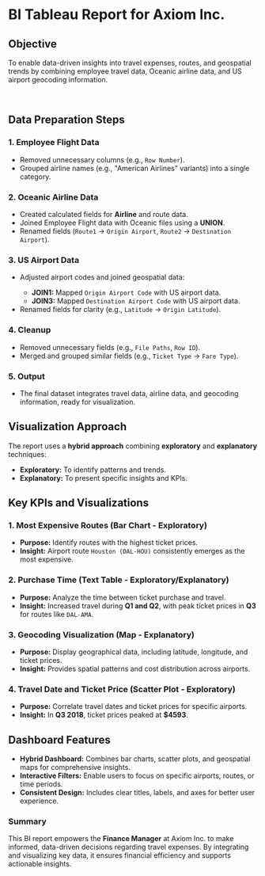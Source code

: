 <h1>BI Tableau Report for Axiom Inc.</h1>
<h2>Objective</h2>
<p>To enable data-driven insights into travel expenses, routes, and geospatial trends by combining employee travel data, Oceanic airline data, and US airport geocoding information.</p>
<br/>
<h2>Data Preparation Steps</h2>
<h3>1. Employee Flight Data</h3>
<ul>
            <li>Removed unnecessary columns (e.g., <code>Row Number</code>).</li>
            <li>Grouped airline names (e.g., "American Airlines" variants) into a single category.</li>
        </ul>

<h3>2. Oceanic Airline Data</h3>
        <ul>
            <li>Created calculated fields for <b>Airline</b> and route data.</li>
            <li>Joined Employee Flight data with Oceanic files using a <b>UNION</b>.</li>
            <li>Renamed fields (<code>Route1</code> → <code>Origin Airport</code>, <code>Route2</code> → <code>Destination Airport</code>).</li>
        </ul> 

  <h3>3. US Airport Data</h3>
        <ul>
            <li>Adjusted airport codes and joined geospatial data:</li>
            <ul>
                <li><b>JOIN1:</b> Mapped <code>Origin Airport Code</code> with US airport data.</li>
                <li><b>JOIN3:</b> Mapped <code>Destination Airport Code</code> with US airport data.</li>
            </ul>
            <li>Renamed fields for clarity (e.g., <code>Latitude</code> → <code>Origin Latitude</code>).</li>
        </ul>

<h3>4. Cleanup</h3>
        <ul>
            <li>Removed unnecessary fields (e.g., <code>File Paths</code>, <code>Row ID</code>).</li>
            <li>Merged and grouped similar fields (e.g., <code>Ticket Type</code> → <code>Fare Type</code>).</li>
        </ul>

<h3>5. Output</h3>
<ul>
<li>The final dataset integrates travel data, airline data, and geocoding information, ready for visualization.</li>
        </ul>
        
 <h2>Visualization Approach</h2>
 <p>The report uses a <b>hybrid approach</b> combining <b>exploratory</b> and <b>explanatory</b> techniques:</p>
        <ul>
            <li><b>Exploratory:</b> To identify patterns and trends.</li>
            <li><b>Explanatory:</b> To present specific insights and KPIs.</li>
        </ul>


 <h2>Key KPIs and Visualizations</h2>
        <h3>1. Most Expensive Routes (Bar Chart - Exploratory)</h3>
        <ul>
            <li><b>Purpose:</b> Identify routes with the highest ticket prices.</li>
            <li><b>Insight:</b> Airport route <code>Houston (DAL-HOU)</code> consistently emerges as the most expensive.</li>
        </ul>

<h3>2. Purchase Time (Text Table - Exploratory/Explanatory)</h3>
        <ul>
            <li><b>Purpose:</b> Analyze the time between ticket purchase and travel.</li>
            <li><b>Insight:</b> Increased travel during <b>Q1 and Q2</b>, with peak ticket prices in <b>Q3</b> for routes like <code>DAL-AMA</code>.</li>
        </ul>    
     


<h3>3. Geocoding Visualization (Map - Explanatory)</h3>
        <ul>
            <li><b>Purpose:</b> Display geographical data, including latitude, longitude, and ticket prices.</li>
            <li><b>Insight:</b> Provides spatial patterns and cost distribution across airports.</li>
        </ul>

<h3>4. Travel Date and Ticket Price (Scatter Plot - Exploratory)</h3>
        <ul>
            <li><b>Purpose:</b> Correlate travel dates and ticket prices for specific airports.</li>
            <li><b>Insight:</b> In <b>Q3 2018</b>, ticket prices peaked at <b>$4593</b>.</li>
        </ul>     




<h2>Dashboard Features</h2>
        <ul>
            <li><b>Hybrid Dashboard:</b> Combines bar charts, scatter plots, and geospatial maps for comprehensive insights.</li>
            <li><b>Interactive Filters:</b> Enable users to focus on specific airports, routes, or time periods.</li>
            <li><b>Consistent Design:</b> Includes clear titles, labels, and axes for better user experience.</li>
        </ul>
        
<h3>Summary</h3>
        <p>
            This BI report empowers the <b>Finance Manager</b> at Axiom Inc. to make informed, data-driven decisions regarding travel expenses. By integrating and visualizing key data, it ensures financial efficiency and supports actionable insights.
        </p>
    

























        
